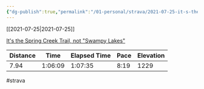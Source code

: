 ```yaml
---
{"dg-publish":true,"permalink":"/01-personal/strava/2021-07-25-it-s-the-spring-creek-trail-not-swampy-lakes/"}
---
```



[[2021-07-25\|2021-07-25]]

[It's the Spring Creek Trail, not "Swampy Lakes"](https://www.strava.com/activities/5687424754)

| Distance | Time    | Elapsed Time | Pace | Elevation |
| -------- | ------- | ------------ | ---- | --------- |
| 7.94     | 1:06:09 | 1:07:35      | 8:19 | 1229      |




#strava
